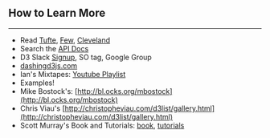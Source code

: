 ## How to Learn More

***

 * Read [Tufte](http://www.amazon.com/Visual-Display-Quantitative-Information/dp/0961392142/ref=sr_1_3?s=books&ie=UTF8&qid=1428014303&sr=1-3), [Few](http://www.amazon.com/Now-You-See-Visualization-Quantitative/dp/0970601980/ref=sr_1_3?s=books&ie=UTF8&qid=1428014362&sr=1-3), [Cleveland](http://www.amazon.com/Elements-Graphing-Data-William-Cleveland/dp/0963488414/ref=sr_1_4?s=books&ie=UTF8&qid=1428014303&sr=1-4)
 * Search the [API Docs](http://github.com/mbostock/d3/wiki/API-Reference)
 * D3 Slack [Signup](https://d3-slackin.herokuapp.com/), SO tag, Google Group
 * [ dashingd3js.com ]( http://dashingd3js.com )
 * Ian's Mixtapes: [Youtube Playlist](http://www.youtube.com/playlist?list=PLI_sHchSmdCDLfLl5uTnsaRB54tDlRubK)
 * Examples! 
  * Mike Bostock's: [http://bl.ocks.org/mbostock](http://bl.ocks.org/mbostock)
  * Chris Viau's [http://christopheviau.com/d3list/gallery.html](http://christopheviau.com/d3list/gallery.html)
 * Scott Murray's Book and Tutorials: [book](http://alignedleft.com/work/d3-book), [tutorials](http://alignedleft.com/tutorials)
